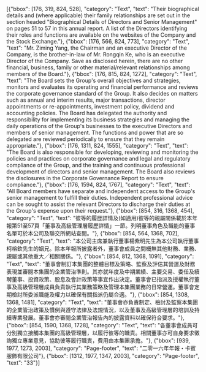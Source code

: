 [{"bbox": [176, 319, 824, 528], "category": "Text", "text": "Their biographical details and (where applicable) their family relationships are set out in the section headed \"Biographical Details of Directors and Senior Management\" on pages 51 to 57 in this annual report. A list of the Directors identifying their roles and functions are available on the websites of the Company and the Stock Exchange."}, {"bbox": [176, 566, 824, 773], "category": "Text", "text": "Mr. Ziming Yang, the Chairman and an executive Director of the Company, is the brother-in-law of Mr. Rongqin Ke, who is an executive Director of the Company. Save as disclosed herein, there are no other financial, business, family or other material/relevant relationships among members of the Board."}, {"bbox": [176, 815, 824, 1272], "category": "Text", "text": "The Board sets the Group's overall objectives and strategies, monitors and evaluates its operating and financial performance and reviews the corporate governance standard of the Group. It also decides on matters such as annual and interim results, major transactions, director appointments or re-appointments, investment policy, dividend and accounting policies. The Board has delegated the authority and responsibility for implementing its business strategies and managing the daily operations of the Group's businesses to the executive Directors and members of senior management. The functions and power that are so delegated are reviewed periodically to ensure that they remain appropriate."}, {"bbox": [176, 1311, 824, 1555], "category": "Text", "text": "The Board is also responsible for developing, reviewing and monitoring the policies and practices on corporate governance and legal and regulatory compliance of the Group, and the training and continuous professional development of directors and senior management. The Board also reviews the disclosures in the Corporate Governance Report to ensure compliance."}, {"bbox": [176, 1594, 824, 1767], "category": "Text", "text": "All Board members have separate and independent access to the Group's senior management to fulfill their duties. Independent professional advice can be sought to assist the relevant Directors to discharge their duties at the Group's expense upon their request."}, {"bbox": [854, 316, 1368, 454], "category": "Text", "text": "彼等的履歷詳情及(如適用)彼等的親屬關係載於本年報第51至57頁「董事及高級管理層履歷詳情」一節。列明董事角色及職能的董事名單可於本公司及聯交所網站查閱。"}, {"bbox": [854, 564, 1368, 702], "category": "Text", "text": "本公司主席兼執行董事楊紫明先生為本公司執行董事柯榕欽先生的姻兄。除本年報所披露者外，董事會成員之間概無其他財務、業務、親屬或其他重大╱相關關係。"}, {"bbox": [854, 812, 1368, 1091], "category": "Text", "text": "董事會制訂本集團的整體目標及策略、監察及評估其營運及財務表現並審閱本集團的企業管治準則。其亦就年度及中期業績、主要交易、委任及續聘董事、投資政策、股息及會計政策等事宜作出決定。董事會已指派及授權執行董事及高級管理層成員負責執行其業務策略及管理本集團業務的日常營運。董事會定期檢討所委派職能及權力以確保有關指派仍屬合適。"}, {"bbox": [854, 1308, 1368, 1481], "category": "Text", "text": "董事會亦負責制定、檢討及監察本集團的企業管治政策及慣例與遵守法律及法規情況，以及董事及高級管理層的培訓及持續專業發展。董事會亦審閱企業管治報告內的披露資料以確保符合要求。"}, {"bbox": [854, 1590, 1368, 1728], "category": "Text", "text": "各董事會成員可分別獨立接觸本集團的高級管理層，以履行彼等的職責。相關董事亦可自身要求徵詢獨立專業意見，協助彼等履行職責，費用由本集團承擔。"}, {"bbox": [939, 1977, 1273, 2003], "category": "Page-footer", "text": "二零一六年年報・卡賓服飾有限公司"}, {"bbox": [1312, 1977, 1347, 2003], "category": "Page-footer", "text": "33"}]